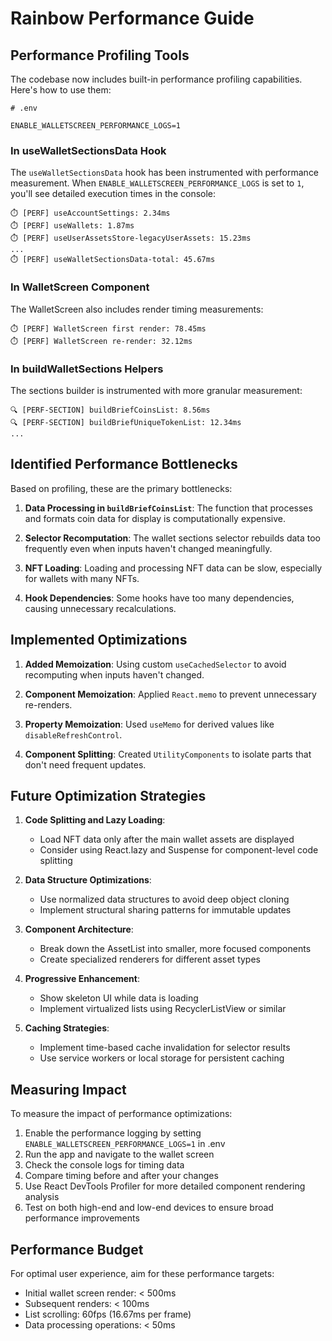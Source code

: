 # Rainbow Performance Guide

## Performance Profiling Tools

The codebase now includes built-in performance profiling capabilities. Here's how to use them:

```
# .env

ENABLE_WALLETSCREEN_PERFORMANCE_LOGS=1
```

### In useWalletSectionsData Hook

The `useWalletSectionsData` hook has been instrumented with performance measurement. When `ENABLE_WALLETSCREEN_PERFORMANCE_LOGS` is set to `1`, you'll see detailed execution times in the console:

```
⏱️ [PERF] useAccountSettings: 2.34ms
⏱️ [PERF] useWallets: 1.87ms
⏱️ [PERF] useUserAssetsStore-legacyUserAssets: 15.23ms
...
⏱️ [PERF] useWalletSectionsData-total: 45.67ms
```

### In WalletScreen Component

The WalletScreen also includes render timing measurements:

```
⏱️ [PERF] WalletScreen first render: 78.45ms
⏱️ [PERF] WalletScreen re-render: 32.12ms
```

### In buildWalletSections Helpers

The sections builder is instrumented with more granular measurement:

```
🔍 [PERF-SECTION] buildBriefCoinsList: 8.56ms
🔍 [PERF-SECTION] buildBriefUniqueTokenList: 12.34ms
...
```

## Identified Performance Bottlenecks

Based on profiling, these are the primary bottlenecks:

1. **Data Processing in `buildBriefCoinsList`**: The function that processes and formats coin data for display is computationally expensive.

2. **Selector Recomputation**: The wallet sections selector rebuilds data too frequently even when inputs haven't changed meaningfully.

3. **NFT Loading**: Loading and processing NFT data can be slow, especially for wallets with many NFTs.

4. **Hook Dependencies**: Some hooks have too many dependencies, causing unnecessary recalculations.

## Implemented Optimizations

1. **Added Memoization**: Using custom `useCachedSelector` to avoid recomputing when inputs haven't changed.

2. **Component Memoization**: Applied `React.memo` to prevent unnecessary re-renders.

3. **Property Memoization**: Used `useMemo` for derived values like `disableRefreshControl`.

4. **Component Splitting**: Created `UtilityComponents` to isolate parts that don't need frequent updates.

## Future Optimization Strategies

1. **Code Splitting and Lazy Loading**:
   - Load NFT data only after the main wallet assets are displayed
   - Consider using React.lazy and Suspense for component-level code splitting

2. **Data Structure Optimizations**:
   - Use normalized data structures to avoid deep object cloning
   - Implement structural sharing patterns for immutable updates

3. **Component Architecture**:
   - Break down the AssetList into smaller, more focused components
   - Create specialized renderers for different asset types

4. **Progressive Enhancement**:
   - Show skeleton UI while data is loading
   - Implement virtualized lists using RecyclerListView or similar

5. **Caching Strategies**:
   - Implement time-based cache invalidation for selector results
   - Use service workers or local storage for persistent caching

## Measuring Impact

To measure the impact of performance optimizations:

1. Enable the performance logging by setting `ENABLE_WALLETSCREEN_PERFORMANCE_LOGS=1` in .env
2. Run the app and navigate to the wallet screen
3. Check the console logs for timing data
4. Compare timing before and after your changes
5. Use React DevTools Profiler for more detailed component rendering analysis
6. Test on both high-end and low-end devices to ensure broad performance improvements

## Performance Budget

For optimal user experience, aim for these performance targets:

- Initial wallet screen render: < 500ms
- Subsequent renders: < 100ms
- List scrolling: 60fps (16.67ms per frame)
- Data processing operations: < 50ms
